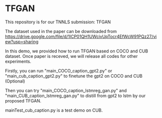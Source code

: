 # TFGAN
This repository is for our TNNLS submission: TFGAN

The dataset used in the paper can be downloaded from https://drive.google.com/file/d/1ICP01QH1UWcivUpTocr4EfWcW91PQz27/view?usp=sharing

In this demo, we provided how to run TFGAN based on COCO and CUB dataset. 
Once paper is receved, we will release all codes for other experiments.

Firstly, you can run "main_COCO_caption_gpt2.py" or "main_cub_caption_gpt2.py" to finetune the gpt2 on COCO and CUB (Optional)

Then you can try "main_COCO_caption_lstmreg_gan.py" and "main_CUB_caption_lstmreg_gan.py" to distill from gpt2 to lstm by our proposed TFGAN.

mainTest_cub_caption.py is a test demo on CUB.
